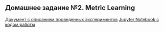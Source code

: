 ## Домашнее задание №2. Metric Learning

[Документ с описанием проведенных экспериментов](https://docs.google.com/document/d/1NGj0oREWxXxB4M5UPo0G2Xw6yxoSVO3IU6usaXvfO3I/edit?usp=sharing)
[Jupyter Notebook с кодом работы](https://github.com/YuliaOv22/itmo_cv_adv_2025/blob/lab_2/HW_2_Metric_Learning.ipynb) 
